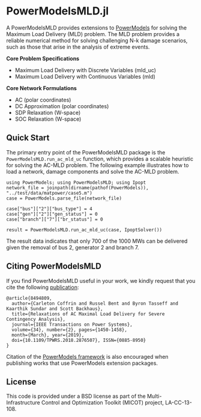 # PowerModelsMLD.jl

A PowerModelsMLD provides extensions to [PowerModels](https://github.com/lanl-ansi/PowerModels.jl) for solving the Maximum Load Delivery (MLD) problem.
The MLD problem provides a reliable numerical method for solving challenging N-k damage scenarios, such as those that arise in the analysis of extreme events.

**Core Problem Specifications**
* Maximum Load Delivery with Discrete Variables (mld_uc)
* Maximum Load Delivery with Continuous Variables (mld)

**Core Network Formulations**
* AC (polar coordinates)
* DC Approximation (polar coordinates)
* SDP Relaxation (W-space)
* SOC Relaxation (W-space)


## Quick Start

The primary entry point of the PowerModelsMLD package is the `PowerModelsMLD.run_ac_mld_uc` function, which provides a scalable heuristic for solving the AC-MLD problem.
The following example illustrates how to load a network, damage components and solve the AC-MLD problem.
```
using PowerModels; using PowerModelsMLD; using Ipopt
network_file = joinpath(dirname(pathof(PowerModels)), "../test/data/matpower/case5.m")
case = PowerModels.parse_file(network_file)

case["bus"]["2"]["bus_type"] = 4
case["gen"]["2"]["gen_status"] = 0
case["branch"]["7"]["br_status"] = 0

result = PowerModelsMLD.run_ac_mld_uc(case, IpoptSolver())
```
The result data indicates that only 700 of the 1000 MWs can be delivered given the removal of bus 2, generator 2 and branch 7.


## Citing PowerModelsMLD

If you find PowerModelsMLD useful in your work, we kindly request that you cite the following [publication](https://ieeexplore.ieee.org/document/8494809):
```
@article{8494809, 
  author={Carleton Coffrin and Russel Bent and Byron Tasseff and Kaarthik Sundar and Scott Backhaus}, 
  title={Relaxations of AC Maximal Load Delivery for Severe Contingency Analysis}, 
  journal={IEEE Transactions on Power Systems}, 
  volume={34}, number={2}, pages={1450-1458},
  month={March}, year={2019},
  doi={10.1109/TPWRS.2018.2876507}, ISSN={0885-8950}
}
```
Citation of the [PowerModels framework](https://ieeexplore.ieee.org/document/8442948/) is also encouraged when publishing works that use PowerModels extension packages.


## License

This code is provided under a BSD license as part of the Multi-Infrastructure Control and Optimization Toolkit (MICOT) project, LA-CC-13-108.
